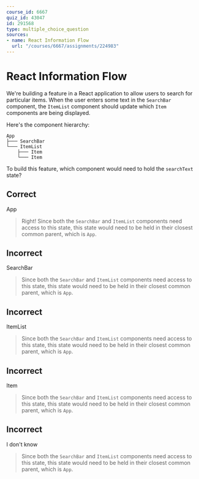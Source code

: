 ```yaml
---
course_id: 6667
quiz_id: 43047
id: 291568
type: multiple_choice_question
sources:
- name: React Information Flow
  url: "/courses/6667/assignments/224983"
---
```


# React Information Flow

We're building a feature in a React application to allow users to search for
particular items. When the user enters some text in the `SearchBar` component,
the `ItemList` component should update which `Item` components are being
displayed.

Here's the component hierarchy:

```plaintext
App
├─── SearchBar
└─── ItemList
    ├─── Item
    └─── Item
```

To build this feature, which component would need to hold the `searchText`
state?

## Correct

App

> Right! Since both the `SearchBar` and `ItemList` components need access to this
> state, this state would need to be held in their closest common parent, which is
> `App`.

## Incorrect

SearchBar

> Since both the `SearchBar` and `ItemList` components need access to this state,
> this state would need to be held in their closest common parent, which is `App`.

## Incorrect

ItemList

> Since both the `SearchBar` and `ItemList` components need access to this state,
> this state would need to be held in their closest common parent, which is `App`.

## Incorrect

Item

> Since both the `SearchBar` and `ItemList` components need access to this state,
> this state would need to be held in their closest common parent, which is `App`.

## Incorrect

I don't know

> Since both the `SearchBar` and `ItemList` components need access to this state,
> this state would need to be held in their closest common parent, which is `App`.
